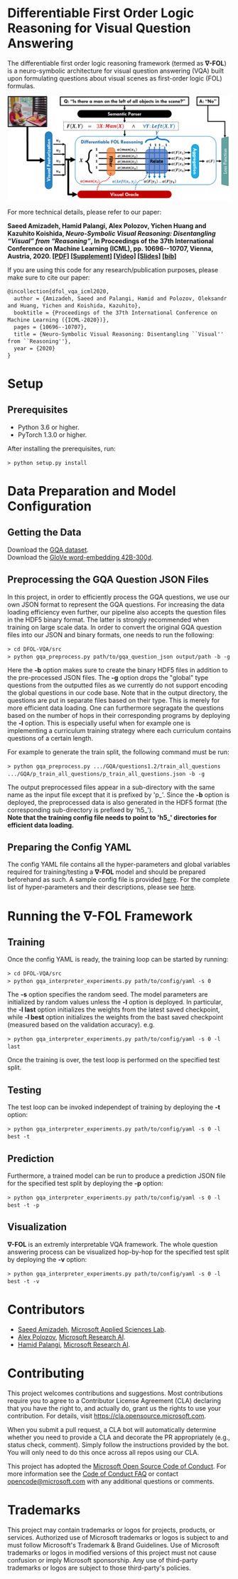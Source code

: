 # Differentiable First Order Logic Reasoning for Visual Question Answering

The differentiable first order logic reasoning framework (termed as **&#8711;-FOL**) is a neuro-symbolic architecture for visual question answering (VQA) built upon formulating questions about visual scenes as first-order logic (FOL) formulas. 

![The **&#8711;-FOL** Framework](framework.png)

For more technical details, please refer to our paper:

**Saeed Amizadeh, Hamid Palangi, Alex Polozov, Yichen Huang and Kazuhito Koishida, *Neuro-Symbolic Visual Reasoning: Disentangling “Visual” from “Reasoning”*, In Proceedings of the 37th International Conference on Machine Learning (ICML), pp. 10696--10707, Vienna, Austria, 2020. [[PDF]](https://proceedings.icml.cc/static/paper_files/icml/2020/6156-Paper.pdf) [[Supplement]](https://proceedings.icml.cc/static/paper_files/icml/2020/6156-Supplemental.pdf) [[Video]](https://icml.cc/virtual/2020/poster/6760) [[Slides]](https://icml.cc/media/Slides/icml/2020/virtual(no-parent)-15-19-00UTC-6760-neuro-symbolic_.pdf) [[bib]](https://proceedings.icml.cc/static/paper_files/icml/2020/6156-Bibtex.bib)**

If you are using this code for any research/publication purposes, please make sure to cite our paper:

```
@incollection{dfol_vqa_icml2020,
  author = {Amizadeh, Saeed and Palangi, Hamid and Polozov, Oleksandr and Huang, Yichen and Koishida, Kazuhito},
  booktitle = {Proceedings of the 37th International Conference on Machine Learning ({ICML-2020})},
  pages = {10696--10707},
  title = {Neuro-Symbolic Visual Reasoning: Disentangling ``Visual'' from ``Reasoning''},
  year = {2020}
}
```

# Setup

## Prerequisites

* Python 3.6 or higher.
* PyTorch 1.3.0 or higher.

After installing the prerequisites, run:

`> python setup.py install`

# Data Preparation and Model Configuration

## Getting the Data

Download the [GQA dataset](https://cs.stanford.edu/people/dorarad/gqa/download.html).\
Download the [GloVe word-embedding 42B-300d](http://nlp.stanford.edu/data/glove.42B.300d.zip).

## Preprocessing the GQA Question JSON Files 

In this project, in order to efficiently process the GQA questions, we use our own JSON format to represent the GQA questions. For increasing the data loading efficiency even further, our pipeline also accepts the question files in the HDF5 binary format. The latter is strongly recommended when training on large scale data. In order to convert the original GQA question files into our JSON and binary formats, one needs to run the following: 

`> cd DFOL-VQA/src`\
`> python gqa_preprocess.py path/to/gqa_question_json output/path -b -g`

Here the **-b** option makes sure to create the binary HDF5 files in addition to the pre-processed JSON files. The **-g** option drops the "global" type questions from the outputted files as we currently do not support encoding the global questions in our code base. Note that in the output directory, the questions are put in separate files based on their type. This is merely for more efficient data loading. One can furthermore segragate the questions based on the number of hops in their corresponding programs by deploying the **-l** option. This is especially useful when for example one is implementing a curriculum training strategy where each curriculum contains questions of a certain length.

For example to generate the train split, the following command must be run:

`> python gqa_preprocess.py .../GQA/questions1.2/train_all_questions .../GQA/p_train_all_questions/p_train_all_questions.json -b -g`

The output preprocessed files appear in a sub-directory with the same name as the input file except that it is prefixed by 'p_'. 
Since the **-b** option is deployed, the preprocessed data is also generated in the HDF5 format (the corresponding sub-directory is prefixed by 'h5_').\
**Note that the training config file needs to point to 'h5_' directories for efficient data loading.**

## Preparing the Config YAML

The config YAML file contains all the hyper-parameters and global variables required for training/testing a **&#8711;-FOL** model and should be prepared beforehand as such. A sample config file is provided [here](https://github.com/microsoft/DFOL-VQA/blob/main/config/sample_config.yaml). For the complete list of hyper-parameters and their descriptions, please see [here](https://github.com/microsoft/DFOL-VQA/blob/main/CONFIG_YAML.md).

# Running the **&#8711;-FOL** Framework

## Training

Once the config YAML is ready, the training loop can be started by running:

`> cd DFOL-VQA/src`\
`> python gqa_interpreter_experiments.py path/to/config/yaml -s 0`

The **-s** option specifies the random seed. The model parameters are initialized by random values unless the **-l** option is deployed. In particular, the **-l last** option initializes the weights from the latest saved checkpoint, while **-l best** option initializes the weights from the bast saved checkpoint (measured based on the validation accuracy). e.g.

`> python gqa_interpreter_experiments.py path/to/config/yaml -s 0 -l last`

Once the training is over, the test loop is performed on the specified test split.

## Testing

The test loop can be invoked independept of training by deploying the **-t** option:

`> python gqa_interpreter_experiments.py path/to/config/yaml -s 0 -l best -t`

## Prediction

Furthermore, a trained model can be run to produce a prediction JSON file for the specified test split by deploying the **-p** option: 

`> python gqa_interpreter_experiments.py path/to/config/yaml -s 0 -l best -t -p`

## Visualization

**&#8711;-FOL** is an extremly interpretable VQA framework. The whole question answering process can be visualized hop-by-hop for the specified test split by deploying the **-v** option:

`> python gqa_interpreter_experiments.py path/to/config/yaml -s 0 -l best -t -v`

# Contributors

+ [Saeed Amizadeh](mailto:saamizad@microsoft.com), [Microsoft Applied Sciences Lab](https://www.microsoft.com/applied-sciences/).
+ [Alex Polozov](mailto:Alex.Polozov@microsoft.com), [Microsoft Research AI](https://www.microsoft.com/en-us/research/lab/microsoft-research-ai/).
+ [Hamid Palangi](mailto:hpalangi@microsoft.com), [Microsoft Research AI](https://www.microsoft.com/en-us/research/lab/microsoft-research-ai/).

# Contributing

This project welcomes contributions and suggestions.  Most contributions require you to agree to a
Contributor License Agreement (CLA) declaring that you have the right to, and actually do, grant us
the rights to use your contribution. For details, visit https://cla.opensource.microsoft.com.

When you submit a pull request, a CLA bot will automatically determine whether you need to provide
a CLA and decorate the PR appropriately (e.g., status check, comment). Simply follow the instructions
provided by the bot. You will only need to do this once across all repos using our CLA.

This project has adopted the [Microsoft Open Source Code of Conduct](https://opensource.microsoft.com/codeofconduct/).
For more information see the [Code of Conduct FAQ](https://opensource.microsoft.com/codeofconduct/faq/) or
contact [opencode@microsoft.com](mailto:opencode@microsoft.com) with any additional questions or comments.

# Trademarks 

This project may contain trademarks or logos for projects, products, or services. Authorized use of Microsoft trademarks or logos is subject to and must follow Microsoft's Trademark & Brand Guidelines. Use of Microsoft trademarks or logos in modified versions of this project must not cause confusion or imply Microsoft sponsorship. Any use of third-party trademarks or logos are subject to those third-party's policies.

